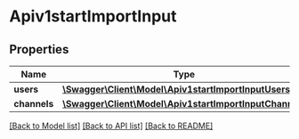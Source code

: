 # Apiv1startImportInput

## Properties
Name | Type | Description | Notes
------------ | ------------- | ------------- | -------------
**users** | [**\Swagger\Client\Model\Apiv1startImportInputUsers**](Apiv1startImportInputUsers.md) |  | 
**channels** | [**\Swagger\Client\Model\Apiv1startImportInputChannels**](Apiv1startImportInputChannels.md) |  | 

[[Back to Model list]](../../README.md#documentation-for-models) [[Back to API list]](../../README.md#documentation-for-api-endpoints) [[Back to README]](../../README.md)

